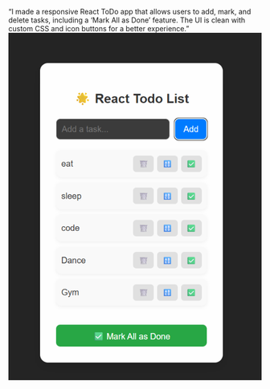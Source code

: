 “I made a responsive React ToDo app that allows users to add, mark, and delete tasks, including a ‘Mark All as Done’ feature. The UI is clean with custom CSS and icon buttons for a better experience.”
![Todo App Screenshot](public/todo.png.png)

